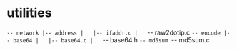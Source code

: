 # utilities

`-- network
    |-- address
    |   |-- ifaddr.c
    |   `-- raw2dotip.c
    `-- encode
        |-- base64
        |   |-- base64.c
        |   `-- base64.h
        `-- md5sum
            `-- md5sum.c
